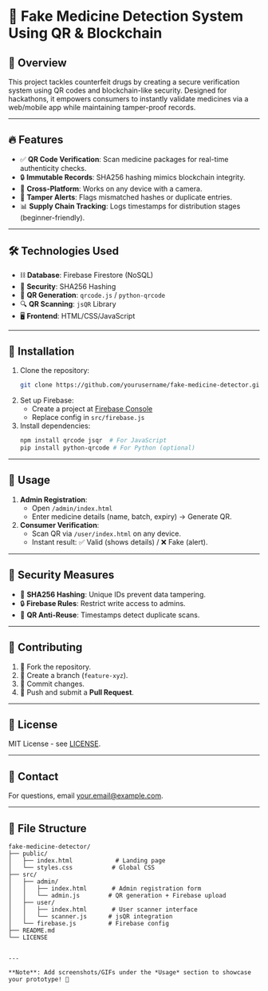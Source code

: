 # 💊 Fake Medicine Detection System Using QR & Blockchain

## 📝 Overview  
This project tackles counterfeit drugs by creating a secure verification system using QR codes and blockchain-like security. Designed for hackathons, it empowers consumers to instantly validate medicines via a web/mobile app while maintaining tamper-proof records.  

---

## 🔥 Features  
- ✅ **QR Code Verification**: Scan medicine packages for real-time authenticity checks.  
- 🔒 **Immutable Records**: SHA256 hashing mimics blockchain integrity.  
- 📱 **Cross-Platform**: Works on any device with a camera.  
- 🚨 **Tamper Alerts**: Flags mismatched hashes or duplicate entries.  
- 📊 **Supply Chain Tracking**: Logs timestamps for distribution stages (beginner-friendly).  

---

## 🛠 Technologies Used  
- ⛓ **Database**: Firebase Firestore (NoSQL)  
- 🔑 **Security**: SHA256 Hashing  
- 📲 **QR Generation**: `qrcode.js` / `python-qrcode`  
- 🔍 **QR Scanning**: `jsQR` Library  
- 🖥 **Frontend**: HTML/CSS/JavaScript  

---

## 🚀 Installation  
1. Clone the repository:  
   ```sh  
   git clone https://github.com/yourusername/fake-medicine-detector.git  
   ```  
2. Set up Firebase:  
   - Create a project at [Firebase Console](https://console.firebase.google.com/)  
   - Replace config in `src/firebase.js`  
3. Install dependencies:  
   ```sh  
   npm install qrcode jsqr  # For JavaScript  
   pip install python-qrcode # For Python (optional)  
   ```  

---

## 🎯 Usage  
1. **Admin Registration**:  
   - Open `/admin/index.html`  
   - Enter medicine details (name, batch, expiry) → Generate QR.  
2. **Consumer Verification**:  
   - Scan QR via `/user/index.html` on any device.  
   - Instant result: ✅ Valid (shows details) / ❌ Fake (alert).  

---

## 🔐 Security Measures  
- 🔑 **SHA256 Hashing**: Unique IDs prevent data tampering.  
- 🔒 **Firebase Rules**: Restrict write access to admins.  
- 🚫 **QR Anti-Reuse**: Timestamps detect duplicate scans.  

---

## 🤝 Contributing  
1. 🍴 Fork the repository.  
2. 🌱 Create a branch (`feature-xyz`).  
3. 💾 Commit changes.  
4. 🚀 Push and submit a **Pull Request**.  

---

## 📜 License  
MIT License - see [LICENSE](LICENSE).  

---

## 📧 Contact  
For questions, email [your.email@example.com](mailto:your.email@example.com).  

---

## 📂 File Structure  
```
fake-medicine-detector/  
├── public/  
│   ├── index.html            # Landing page  
│   └── styles.css           # Global CSS  
├── src/  
│   ├── admin/  
│   │   ├── index.html       # Admin registration form  
│   │   └── admin.js        # QR generation + Firebase upload  
│   ├── user/  
│   │   ├── index.html       # User scanner interface  
│   │   └── scanner.js      # jsQR integration  
│   └── firebase.js         # Firebase config  
├── README.md  
└── LICENSE  
```  
``` 

---

**Note**: Add screenshots/GIFs under the *Usage* section to showcase your prototype! 🎥
